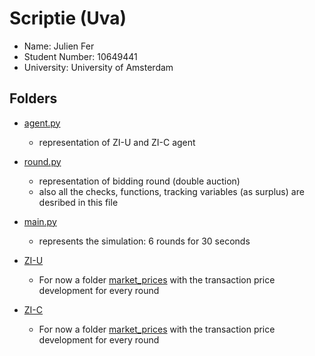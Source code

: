 # Scriptie (Uva)
* Name: Julien Fer
* Student Number: 10649441
* University: University of Amsterdam

## Folders
* [agent.py](agent.py)
  - representation of ZI-U and ZI-C agent
* [round.py](round.py)
  - representation of bidding round (double auction)
  - also all the checks, functions, tracking variables
    (as surplus) are desribed in this file
* [main.py](main.py)
  - represents the simulation: 6 rounds for 30 seconds

* [ZI-U](ZI-U)
  - For now a folder [market_prices](ZI-U/market_prices) with the transaction
    price development for every round
* [ZI-C](ZI-C)
  - For now a folder [market_prices](ZI-C/market_prices) with the transaction
    price development for every round
